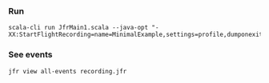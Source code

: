 ### Run

```shell
scala-cli run JfrMain1.scala --java-opt "-XX:StartFlightRecording=name=MinimalExample,settings=profile,dumponexit=true,filename=recording.jfr"
```

### See events
```shell
jfr view all-events recording.jfr 
```